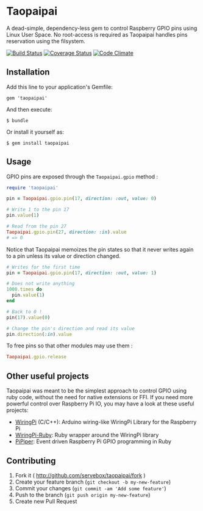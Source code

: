 # Taopaipai

A dead-simple, dependency-less gem to control Raspberry GPIO pins using Linux User Space. No
root-access is required as Taopaipai handles pins reservation using the filsystem.

[![Build Status](https://travis-ci.org/servebox/taopaipai.png)](https://travis-ci.org/servebox/taopaipai)
[![Coverage Status](https://coveralls.io/repos/servebox/taopaipai/badge.png)](https://coveralls.io/r/servebox/taopaipai)
[![Code Climate](https://codeclimate.com/github/servebox/taopaipai.png)](https://codeclimate.com/github/servebox/taopaipai)

## Installation

Add this line to your application's Gemfile:

    gem 'taopaipai'

And then execute:

    $ bundle

Or install it yourself as:

    $ gem install taopaipai

## Usage

GPIO pins are exposed through the `Taopaipai.gpio` method :

```ruby
require 'taopaipai'

pin = Taopaipai.gpio.pin(17, direction: :out, value: 0)

# Write 1 to the pin 17
pin.value(1)

# Read from the pin 27
Taopaipai.gpio.pin(27, direction: :in).value
# => 0
```

Notice that Taopaipai memoizes the pin states so that it never writes again to a pin unless its
value or direction changed.

```ruby
# Writes for the first time
pin = Taopaipai.gpio.pin(17, direction: :out, value: 1)

# Does not write anything
1000.times do
  pin.value(1)
end

# Back to 0 !
pin(17).value(0)

# Change the pin's direction and read its value
pin.direction(:in).value
```

To free pins so that other modules may use them  :

```ruby
Taopaipai.gpio.release
```

## Other useful projects

Taopaipai was meant to be the simplest approach to control GPIO using ruby code, without the need
for native extensions or FFI. If you need more powerful control over Raspberry Pi IO, you may have
a look at these useful projects:

* [WiringPi](https://github.com/WiringPi/WiringPi) (C/C++): Arduino wiring-like WiringPi
Library for the Raspberry Pi
* [WiringPi-Ruby](https://github.com/WiringPi/WiringPi-Ruby): Ruby wrapper around the WiringPi
library
* [PiPiper](https://github.com/jwhitehorn/pi_piper): Event driven Raspberry Pi GPIO programming in Ruby

## Contributing

1. Fork it ( http://github.com/servebox/taopaipai/fork )
2. Create your feature branch (`git checkout -b my-new-feature`)
3. Commit your changes (`git commit -am 'Add some feature'`)
4. Push to the branch (`git push origin my-new-feature`)
5. Create new Pull Request

